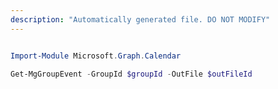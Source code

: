 ```yaml
---
description: "Automatically generated file. DO NOT MODIFY"
---
```


```powershell

Import-Module Microsoft.Graph.Calendar

Get-MgGroupEvent -GroupId $groupId -OutFile $outFileId

```